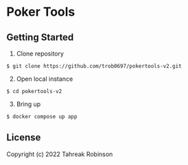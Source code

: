 # Poker Tools
## Getting Started
1. Clone repository
```
$ git clone https://github.com/trob0697/pokertools-v2.git
```
2. Open local instance
```
$ cd pokertools-v2
```
3. Bring up
```
$ docker compose up app
```

## License

Copyright (c) 2022 Tahreak Robinson
